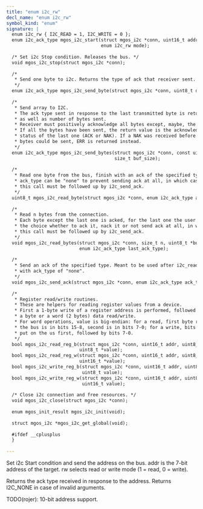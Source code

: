 ```yaml
---
title: "enum i2c_rw"
decl_name: "enum i2c_rw"
symbol_kind: "enum"
signature: |
  enum i2c_rw { I2C_READ = 1, I2C_WRITE = 0 };
  enum i2c_ack_type mgos_i2c_start(struct mgos_i2c *conn, uint16_t addr,
                                   enum i2c_rw mode);
  
  /* Set i2c Stop condition. Releases the bus. */
  void mgos_i2c_stop(struct mgos_i2c *conn);
  
  /*
   * Send one byte to i2c. Returns the type of ack that receiver sent.
   */
  enum i2c_ack_type mgos_i2c_send_byte(struct mgos_i2c *conn, uint8_t data);
  
  /*
   * Send array to I2C.
   * The ack type sent in response to the last transmitted byte is returned,
   * as well as number of bytes sent.
   * Receiver must positively acknowledge all bytes except, maybe, the last one.
   * If all the bytes have been sent, the return value is the acknowledgement
   * status of the last one (ACK or NAK). If a NAK was received before all the
   * bytes could be sent, ERR is returned instead.
   */
  enum i2c_ack_type mgos_i2c_send_bytes(struct mgos_i2c *conn, const uint8_t *buf,
                                        size_t buf_size);
  
  /*
   * Read one byte from the bus, finish with an ack of the specified type.
   * ack_type can be "none" to prevent sending ack at all, in which case
   * this call must be followed up by i2c_send_ack.
   */
  uint8_t mgos_i2c_read_byte(struct mgos_i2c *conn, enum i2c_ack_type ack_type);
  
  /*
   * Read n bytes from the connection.
   * Each byte except the last one is acked, for the last one the user has
   * the choice whether to ack it, nack it or not send ack at all, in which case
   * this call must be followed up by i2c_send_ack.
   */
  void mgos_i2c_read_bytes(struct mgos_i2c *conn, size_t n, uint8_t *buf,
                           enum i2c_ack_type last_ack_type);
  
  /*
   * Send an ack of the specified type. Meant to be used after i2c_read_byte{,s}
   * with ack_type of "none".
   */
  void mgos_i2c_send_ack(struct mgos_i2c *conn, enum i2c_ack_type ack_type);
  
  /*
   * Register read/write routines.
   * These are helpers for reading register values from a device.
   * First a 1-byte write of a register address is performed, followed by either
   * a byte or a word (2 bytes) data read/write.
   * For word operations, value is big-endian: for a read, first byte read from
   * the bus is in bits 15-8, second is in bits 7-0; for a write, bits 15-8 are
   * put on the us first, followed by bits 7-0.
   */
  bool mgos_i2c_read_reg_b(struct mgos_i2c *conn, uint16_t addr, uint8_t reg,
                           uint8_t *value);
  bool mgos_i2c_read_reg_w(struct mgos_i2c *conn, uint16_t addr, uint8_t reg,
                           uint16_t *value);
  bool mgos_i2c_write_reg_b(struct mgos_i2c *conn, uint16_t addr, uint8_t reg,
                            uint8_t value);
  bool mgos_i2c_write_reg_w(struct mgos_i2c *conn, uint16_t addr, uint8_t reg,
                            uint16_t value);
  
  /* Close i2c connection and free resources. */
  void mgos_i2c_close(struct mgos_i2c *conn);
  
  enum mgos_init_result mgos_i2c_init(void);
  
  struct mgos_i2c *mgos_i2c_get_global(void);
  
  #ifdef __cplusplus
  }
  
---
```


Set i2c Start condition and send the address on the bus.
addr is the 7-bit address of the target.
rw selects read or write mode (1 = read, 0 = write).

Returns the ack type received in response to the address.
Returns I2C_NONE in case of invalid arguments.

TODO(rojer): 10-bit address support. 

